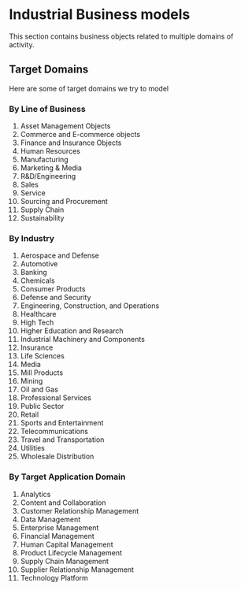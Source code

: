 
# Industrial Business models

This section contains business objects related to multiple domains of activity. 

## Target Domains
Here are some of target domains we try to model

### By Line of Business

  1. Asset Management Objects
  2. Commerce and E-commerce objects
  3. Finance and Insurance Objects
  4. Human Resources 
  5. Manufacturing
  6. Marketing & Media 
  7. R&D/Engineering
  8. Sales
  9. Service
  10. Sourcing and Procurement
  11. Supply Chain
  12. Sustainability

  
### By Industry

  1. Aerospace and Defense
  2. Automotive
  3. Banking
  4. Chemicals
  5. Consumer Products
  6. Defense and Security
  7. Engineering, Construction, and Operations
  8. Healthcare
  9. High Tech
  10. Higher Education and Research
  11. Industrial Machinery and Components
  12. Insurance
  13. Life Sciences
  14. Media
  15. Mill Products
  16. Mining
  17. Oil and Gas
  18. Professional Services
  19. Public Sector
  20. Retail
  21. Sports and Entertainment
  22. Telecommunications
  23. Travel and Transportation
  24. Utilities
  25. Wholesale Distribution
    
###  By Target Application Domain
1. Analytics
2. Content and Collaboration
3. Customer Relationship Management
4. Data Management
5. Enterprise Management
6. Financial Management
7. Human Capital Management
8. Product Lifecycle Management
9. Supply Chain Management
10. Supplier Relationship Management
11. Technology Platform



